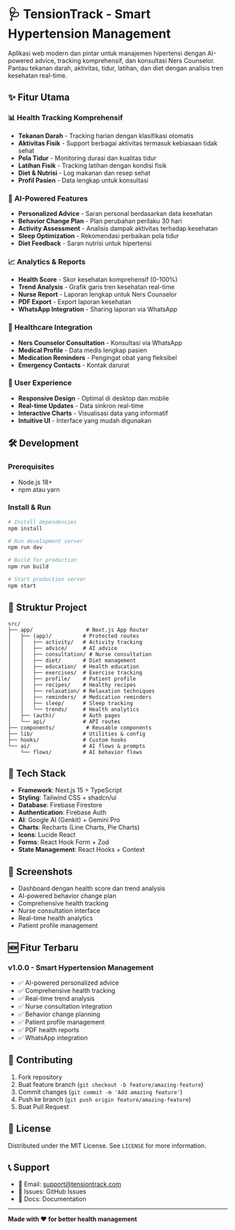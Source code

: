 # 🩺 TensionTrack - Smart Hypertension Management

Aplikasi web modern dan pintar untuk manajemen hipertensi dengan AI-powered advice, tracking komprehensif, dan konsultasi Ners Counselor. Pantau tekanan darah, aktivitas, tidur, latihan, dan diet dengan analisis tren kesehatan real-time.

## ✨ Fitur Utama

### 📊 **Health Tracking Komprehensif**

* **Tekanan Darah** - Tracking harian dengan klasifikasi otomatis
* **Aktivitas Fisik** - Support berbagai aktivitas termasuk kebiasaan tidak sehat
* **Pola Tidur** - Monitoring durasi dan kualitas tidur
* **Latihan Fisik** - Tracking latihan dengan kondisi fisik
* **Diet & Nutrisi** - Log makanan dan resep sehat
* **Profil Pasien** - Data lengkap untuk konsultasi

### 🤖 **AI-Powered Features**

* **Personalized Advice** - Saran personal berdasarkan data kesehatan
* **Behavior Change Plan** - Plan perubahan perilaku 30 hari
* **Activity Assessment** - Analisis dampak aktivitas terhadap kesehatan
* **Sleep Optimization** - Rekomendasi perbaikan pola tidur
* **Diet Feedback** - Saran nutrisi untuk hipertensi

### 📈 **Analytics & Reports**

* **Health Score** - Skor kesehatan komprehensif (0-100%)
* **Trend Analysis** - Grafik garis tren kesehatan real-time
* **Nurse Report** - Laporan lengkap untuk Ners Counselor
* **PDF Export** - Export laporan kesehatan
* **WhatsApp Integration** - Sharing laporan via WhatsApp

### 🏥 **Healthcare Integration**

* **Ners Counselor Consultation** - Konsultasi via WhatsApp
* **Medical Profile** - Data medis lengkap pasien
* **Medication Reminders** - Pengingat obat yang fleksibel
* **Emergency Contacts** - Kontak darurat

### 🎯 **User Experience**

* **Responsive Design** - Optimal di desktop dan mobile
* **Real-time Updates** - Data sinkron real-time
* **Interactive Charts** - Visualisasi data yang informatif
* **Intuitive UI** - Interface yang mudah digunakan

## 🛠️ Development

### Prerequisites

* Node.js 18+
* npm atau yarn

### Install & Run

```bash
# Install dependencies
npm install

# Run development server
npm run dev

# Build for production
npm run build

# Start production server
npm start
```

## 📁 Struktur Project

```
src/
├── app/                 # Next.js App Router
│   ├── (app)/          # Protected routes
│   │   ├── activity/   # Activity tracking
│   │   ├── advice/     # AI advice
│   │   ├── consultation/ # Nurse consultation
│   │   ├── diet/       # Diet management
│   │   ├── education/  # Health education
│   │   ├── exercises/  # Exercise tracking
│   │   ├── profile/    # Patient profile
│   │   ├── recipes/    # Healthy recipes
│   │   ├── relaxation/ # Relaxation techniques
│   │   ├── reminders/  # Medication reminders
│   │   ├── sleep/      # Sleep tracking
│   │   └── trends/     # Health analytics
│   ├── (auth)/         # Auth pages
│   └── api/            # API routes
├── components/          # Reusable components
├── lib/                # Utilities & config
├── hooks/              # Custom hooks
└── ai/                 # AI flows & prompts
    └── flows/          # AI behavior flows
```

## 🎨 Tech Stack

* **Framework**: Next.js 15 + TypeScript
* **Styling**: Tailwind CSS + shadcn/ui
* **Database**: Firebase Firestore
* **Authentication**: Firebase Auth
* **AI**: Google AI (Genkit) + Gemini Pro
* **Charts**: Recharts (Line Charts, Pie Charts)
* **Icons**: Lucide React
* **Forms**: React Hook Form + Zod
* **State Management**: React Hooks + Context

## 📱 Screenshots

* Dashboard dengan health score dan trend analysis
* AI-powered behavior change plan
* Comprehensive health tracking
* Nurse consultation interface
* Real-time health analytics
* Patient profile management

## 🆕 Fitur Terbaru

### v1.0.0 - Smart Hypertension Management

* ✅ AI-powered personalized advice
* ✅ Comprehensive health tracking
* ✅ Real-time trend analysis
* ✅ Nurse consultation integration
* ✅ Behavior change planning
* ✅ Patient profile management
* ✅ PDF health reports
* ✅ WhatsApp integration

## 🤝 Contributing

1. Fork repository
2. Buat feature branch (`git checkout -b feature/amazing-feature`)
3. Commit changes (`git commit -m 'Add amazing feature'`)
4. Push ke branch (`git push origin feature/amazing-feature`)
5. Buat Pull Request

## 📄 License

Distributed under the MIT License. See `LICENSE` for more information.

## 📞 Support

* 📧 Email: support@tensiontrack.com
* 🐛 Issues: GitHub Issues
* 📖 Docs: Documentation

---

**Made with ❤️ for better health management**
